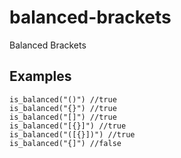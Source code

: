 # balanced-brackets
Balanced Brackets


## Examples
```
is_balanced("()") //true
is_balanced("{}") //true
is_balanced("[]") //true
is_balanced("[{}]") //true
is_balanced("([{}])") //true
is_balanced("{]") //false
```